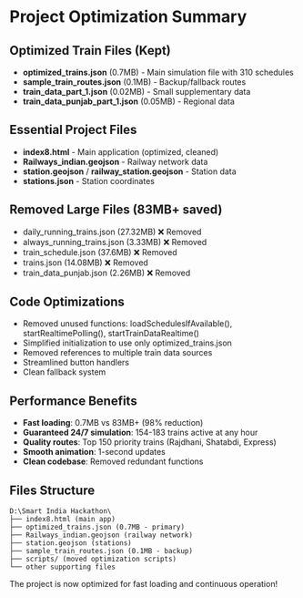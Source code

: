 # Project Optimization Summary

## Optimized Train Files (Kept)
- **optimized_trains.json** (0.7MB) - Main simulation file with 310 schedules
- **sample_train_routes.json** (0.1MB) - Backup/fallback routes  
- **train_data_part_1.json** (0.02MB) - Small supplementary data
- **train_data_punjab_part_1.json** (0.05MB) - Regional data

## Essential Project Files
- **index8.html** - Main application (optimized, cleaned)
- **Railways_indian.geojson** - Railway network data
- **station.geojson** / **railway_station.geojson** - Station data
- **stations.json** - Station coordinates

## Removed Large Files (83MB+ saved)
- daily_running_trains.json (27.32MB) ❌ Removed
- always_running_trains.json (3.33MB) ❌ Removed  
- train_schedule.json (37.6MB) ❌ Removed
- trains.json (14.08MB) ❌ Removed
- train_data_punjab.json (2.26MB) ❌ Removed

## Code Optimizations
- Removed unused functions: loadSchedulesIfAvailable(), startRealtimePolling(), startTrainDataRealtime()
- Simplified initialization to use only optimized_trains.json
- Removed references to multiple train data sources
- Streamlined button handlers
- Clean fallback system

## Performance Benefits
- **Fast loading**: 0.7MB vs 83MB+ (98% reduction)
- **Guaranteed 24/7 simulation**: 154-183 trains active at any hour
- **Quality routes**: Top 150 priority trains (Rajdhani, Shatabdi, Express)
- **Smooth animation**: 1-second updates
- **Clean codebase**: Removed redundant functions

## Files Structure
```
D:\Smart India Hackathon\
├── index8.html (main app)
├── optimized_trains.json (0.7MB - primary)
├── Railways_indian.geojson (railway network)
├── station.geojson (stations)
├── sample_train_routes.json (0.1MB - backup)
├── scripts/ (moved optimization scripts)
└── other supporting files
```

The project is now optimized for fast loading and continuous operation!